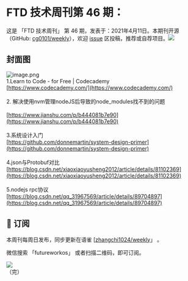 # FTD 技术周刊第 46 期：
这是 「FTD 技术周刊」 第 46 期，发表于：2021年4月11日。本期刊开源（GitHub: [cg0101/weekly](https://github.com/cg0101/weekly)），欢迎 [issue](https://github.com/cg0101/weekly/issues) 区投稿，推荐或自荐项目。![](https://visitor-badge.glitch.me/badge?page_id=cg0101.weekly) <a href="https://www.linkedin.com/in/%E9%A9%B0-%E5%BC%A0-60669710a/">
        </a>
## 封面图


![image.png](https://cdn.nlark.com/yuque/0/2020/png/132503/1605581103207-7df651cc-fe1e-41ec-b35d-af396a377cc0.png#height=720&id=jXGT5&margin=%5Bobject%20Object%5D&name=image.png&originHeight=720&originWidth=1080&originalType=binary&size=1417929&status=done&style=none&width=1080)<br />1.Learn to Code - for Free | Codecademy<br />[https://www.codecademy.com/](https://www.codecademy.com/)<br />
<br />2. 解决使用nvm管理nodeJS后导致的node_modules找不到的问题<br />
<br />[https://www.jianshu.com/p/b444081b7e90](https://www.jianshu.com/p/b444081b7e90)<br />
<br />3.系统设计入门<br />[https://github.com/donnemartin/system-design-primer](https://github.com/donnemartin/system-design-primer)<br />
<br />4.json与Protobuf对比<br />[https://blog.csdn.net/xiaoxiaoyusheng2012/article/details/81102369](https://blog.csdn.net/xiaoxiaoyusheng2012/article/details/81102369)<br />
<br />5.nodejs rpc协议<br />[https://blog.csdn.net/qq_31967569/article/details/89704897](https://blog.csdn.net/qq_31967569/article/details/89704897)<br />




## 📅 订阅
本周刊每周日发布，同步更新在语雀 [[zhangchi1024/weekly](https://www.yuque.com/zhangchi1024/weekly)」 。


微信搜索 「futureworkos」 或者扫描二维码，即可订阅。
<div align="left"> <img src="https://cdn.nlark.com/yuque/0/2021/jpeg/132503/1640750963398-e8538e9e-6b96-46f7-abff-c93b56bdd377.jpeg?x-oss-process=image%2Fwatermark%2Ctype_d3F5LW1pY3JvaGVp%2Csize_36%2Ctext_5byg6amw%2Ccolor_FFFFFF%2Cshadow_50%2Ct_80%2Cg_se%2Cx_10%2Cy_10%2Fresize%2Cw_426%2Climit_0" ></div>
    （完）
